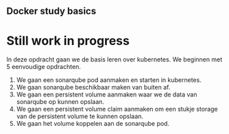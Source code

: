 ## Docker study basics

# Still work in progress

In deze opdracht gaan we de basis leren over kubernetes. We beginnen met 5 eenvoudige opdrachten.

1. We gaan een sonarqube pod aanmaken en starten in kubernetes.
2. We gaan sonarqube beschikbaar maken van buiten af.
3. We gaan een persistent volume aanmaken waar we de data van sonarqube op kunnen opslaan.
4. We gaan een persistent volume claim aanmaken om een stukje storage van de persistent volume te kunnen opslaan.
5. We gaan het volume koppelen aan de sonarqube pod.